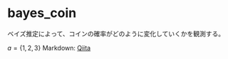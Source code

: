 # bayes_coin

ベイズ推定によって、コインの確率がどのように変化していくかを観測する。

$a = \{1, 2, 3\}$
Markdown: [Qiita](http://qiita.com "Qiita")
